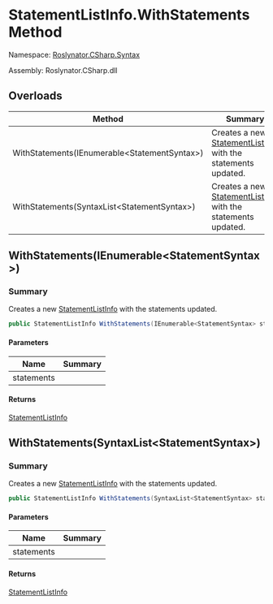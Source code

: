 # StatementListInfo\.WithStatements Method

Namespace: [Roslynator.CSharp.Syntax](../../README.md)

Assembly: Roslynator\.CSharp\.dll

## Overloads

| Method | Summary |
| ------ | ------- |
| WithStatements\(IEnumerable\<StatementSyntax>\) | Creates a new [StatementListInfo](../README.md) with the statements updated\. |
| WithStatements\(SyntaxList\<StatementSyntax>\) | Creates a new [StatementListInfo](../README.md) with the statements updated\. |

## WithStatements\(IEnumerable\<StatementSyntax>\)

### Summary

Creates a new [StatementListInfo](../README.md) with the statements updated\.

```csharp
public StatementListInfo WithStatements(IEnumerable<StatementSyntax> statements)
```

#### Parameters

| Name | Summary |
| ---- | ------- |
| statements | |

#### Returns

[StatementListInfo](../README.md)


## WithStatements\(SyntaxList\<StatementSyntax>\)

### Summary

Creates a new [StatementListInfo](../README.md) with the statements updated\.

```csharp
public StatementListInfo WithStatements(SyntaxList<StatementSyntax> statements)
```

#### Parameters

| Name | Summary |
| ---- | ------- |
| statements | |

#### Returns

[StatementListInfo](../README.md)


